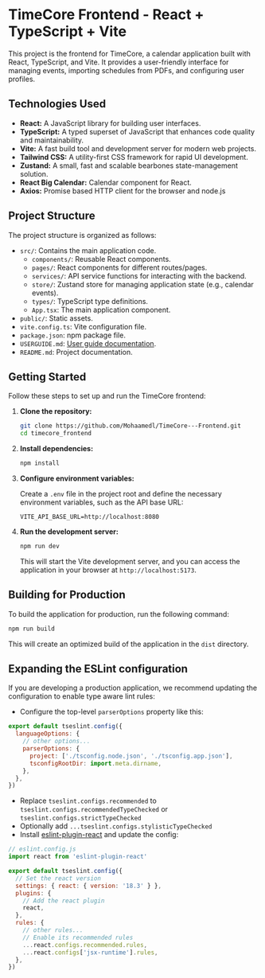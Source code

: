 # TimeCore Frontend - React + TypeScript + Vite

This project is the frontend for TimeCore, a calendar application built with React, TypeScript, and Vite. It provides a user-friendly interface for managing events, importing schedules from PDFs, and configuring user profiles.

## Technologies Used

-   **React:** A JavaScript library for building user interfaces.
-   **TypeScript:** A typed superset of JavaScript that enhances code quality and maintainability.
-   **Vite:** A fast build tool and development server for modern web projects.
-   **Tailwind CSS:** A utility-first CSS framework for rapid UI development.
-   **Zustand:** A small, fast and scalable bearbones state-management solution.
-   **React Big Calendar:** Calendar component for React.
-   **Axios:** Promise based HTTP client for the browser and node.js

## Project Structure

The project structure is organized as follows:

-   `src/`: Contains the main application code.
    -   `components/`: Reusable React components.
    -   `pages/`: React components for different routes/pages.
    -   `services/`: API service functions for interacting with the backend.
    -   `store/`: Zustand store for managing application state (e.g., calendar events).
    -   `types/`: TypeScript type definitions.
    -   `App.tsx`: The main application component.
-   `public/`: Static assets.
-   `vite.config.ts`: Vite configuration file.
-   `package.json`: npm package file.
-   `USERGUIDE.md`: [User guide documentation](USERGUIDE.md).
-   `README.md`: Project documentation.

## Getting Started

Follow these steps to set up and run the TimeCore frontend:

1.  **Clone the repository:**

    ```bash
    git clone https://github.com/Mohaamedl/TimeCore---Frontend.git
    cd timecore_frontend
    ```

2.  **Install dependencies:**

    ```bash
    npm install
    ```

3.  **Configure environment variables:**

    Create a `.env` file in the project root and define the necessary environment variables, such as the API base URL:

    ```
    VITE_API_BASE_URL=http://localhost:8080
    ```

4.  **Run the development server:**

    ```bash
    npm run dev
    ```

    This will start the Vite development server, and you can access the application in your browser at `http://localhost:5173`.

## Building for Production

To build the application for production, run the following command:

```bash
npm run build
```

This will create an optimized build of the application in the `dist` directory.

## Expanding the ESLint configuration

If you are developing a production application, we recommend updating the configuration to enable type aware lint rules:

- Configure the top-level `parserOptions` property like this:

```js
export default tseslint.config({
  languageOptions: {
    // other options...
    parserOptions: {
      project: ['./tsconfig.node.json', './tsconfig.app.json'],
      tsconfigRootDir: import.meta.dirname,
    },
  },
})
```

- Replace `tseslint.configs.recommended` to `tseslint.configs.recommendedTypeChecked` or `tseslint.configs.strictTypeChecked`
- Optionally add `...tseslint.configs.stylisticTypeChecked`
- Install [eslint-plugin-react](https://github.com/jsx-eslint/eslint-plugin-react) and update the config:

```js
// eslint.config.js
import react from 'eslint-plugin-react'

export default tseslint.config({
  // Set the react version
  settings: { react: { version: '18.3' } },
  plugins: {
    // Add the react plugin
    react,
  },
  rules: {
    // other rules...
    // Enable its recommended rules
    ...react.configs.recommended.rules,
    ...react.configs['jsx-runtime'].rules,
  },
})
```
